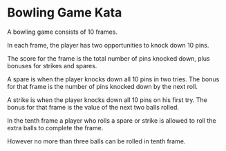 # Bowling Game Kata

A bowling game consists of 10 frames.

In each frame, the player has two opportunities to knock down 10 pins.

The score for the frame is the total number of pins knocked down, plus bonuses for strikes and spares.

A spare is when the player knocks down all 10 pins in two tries.
The bonus for that frame is the number of pins knocked down by the next roll.

A strike is when the player knocks down all 10 pins on his first try.
The bonus for that frame is the value of the next two balls rolled.

In the tenth frame a player who rolls a spare or strike is allowed to roll the extra balls to complete the frame.

However no more than three balls can be rolled in tenth frame.
